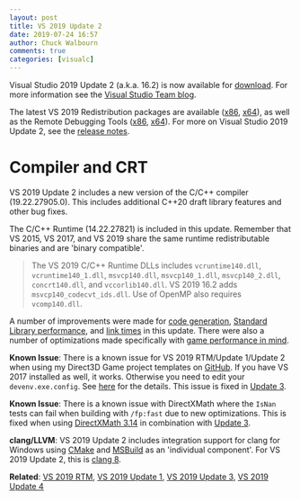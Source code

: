 ```yaml
---
layout: post
title: VS 2019 Update 2
date: 2019-07-24 16:57
author: Chuck Walbourn
comments: true
categories: [visualc]
---
```


Visual Studio 2019 Update 2 (a.k.a. 16.2) is now available for [download](https://visualstudio.microsoft.com/downloads/). For more information see the [Visual Studio Team blog](https://devblogs.microsoft.com/visualstudio/visual-studio-2019-version-16-2-generally-available-and-16-3-preview-1/).
<!--more-->

The latest VS 2019 Redistribution packages are available ([x86](https://aka.ms/vs/16/release/VC_redist.x86.exe), [x64](https://aka.ms/vs/16/release/VC_redist.x64.exe)), as well as the Remote Debugging Tools ([x86](https://aka.ms/vs/16/release/RemoteTools.x86ret.enu.exe), [x64](https://aka.ms/vs/16/release/RemoteTools.amd64ret.enu.exe)). For more on Visual Studio 2019 Update 2, see the [release notes](https://docs.microsoft.com/en-us/visualstudio/releases/2019/release-notes#16.2.0).

<h1>Compiler and CRT</h1>

VS 2019 Update 2 includes a new version of the C/C++ compiler (19.22.27905.0). This includes additional C++20 draft library features and other bug fixes.

The C/C++ Runtime (14.22.27821) is included in this update. Remember that VS 2015, VS 2017, and VS 2019 share the same runtime redistributable binaries and are 'binary compatible'.

> The VS 2019 C/C++ Runtime DLLs includes ``vcruntime140.dll``, ``vcruntime140_1.dll``, ``msvcp140.dll``, ``msvcp140_1.dll``, ``msvcp140_2.dll``, ``concrt140.dll``, and ``vccorlib140.dll``. VS 2019 16.2 adds ``msvcp140_codecvt_ids.dll``. Use of OpenMP also requires ``vcomp140.dll``.

A number of improvements were made for [code generation](https://devblogs.microsoft.com/cppblog/msvc-backend-updates-in-visual-studio-2019-version-16-2/), [Standard Library performance](https://devblogs.microsoft.com/cppblog/improving-the-performance-of-standard-library-functions/), and [link times](https://devblogs.microsoft.com/cppblog/improved-linker-fundamentals-in-visual-studio-2019/) in this update. There were also a number of optimizations made specifically with [game performance in mind](https://devblogs.microsoft.com/cppblog/game-performance-improvements-in-visual-studio-2019-version-16-2/).

<strong>Known Issue</strong>: There is a known issue for VS 2019 RTM/Update 1/Update 2 when using my Direct3D Game project templates on [GitHub](https://github.com/walbourn/directx-vs-templates/releases). If you have VS 2017 installed as well, it works. Otherwise you need to edit your ``devenv.exe.config``. See [here](https://developercommunity.visualstudio.com/content/problem/572125/visual-studio-2019-doesnt-handle-14000-assembly-re.html) for the details. This issue is fixed in [Update 3](https://walbourn.github.io/vs-2019-update-3/).

<strong>Known Issue</strong>: There is a known issue with DirectXMath where the <code>IsNan</code> tests can fail when building with <code>/fp:fast</code> due to new optimizations. This is fixed when using [DirectXMath 3.14](https://walbourn.github.io/directxmath-3.14/) in combination with [Update 3](https://walbourn.github.io/vs-2019-update-3/).

<strong>clang/LLVM</strong>: VS 2019 Update 2 includes integration support for clang for Windows using [CMake](https://devblogs.microsoft.com/cppblog/visual-studio-cmake-support-clang-llvm-cmake-3-14-vcpkg-and-performance-improvements/) and [MSBuild](https://devblogs.microsoft.com/cppblog/clang-llvm-support-for-msbuild-projects/) as an 'individual component'. For VS 2019 Update 2, this is [clang 8](https://releases.llvm.org/8.0.0/tools/clang/docs/ReleaseNotes.html).

<strong>Related</strong>: <a href="https://walbourn.github.io/visual-studio-2019/">VS 2019 RTM</a>, <a href="https://walbourn.github.io/vs-2019-update-1/">VS 2019 Update 1</a>, <a href="https://walbourn.github.io/vs-2019-update-3/">VS 2019 Update 3</a>, <a href="https://walbourn.github.io/vs-2019-update-4/">VS 2019 Update 4</a>
